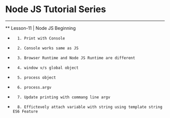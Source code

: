 
# Node JS Tutorial Series

***
**  Lesson-11 | Node JS Beginning
*       1. Print with Console
*       2. Console works same as JS
*       3. Browser Runtime and Node JS Runtime are different
*       4. window v/s global object
*       5. process object
*       6. process.argv
*       7. Update printing with commang line argv
*       8. Effictevely attach variable with string using template string ES6 Feature
